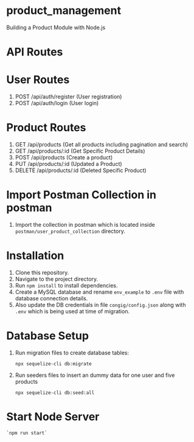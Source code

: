 # product_management
Building a Product Module with Node.js

# API Routes
# User Routes

1. POST /api/auth/register (User registration)
2. POST /api/auth/login (User login)

# Product Routes

1. GET /api/products (Get all products including pagination and search)
2. GET /api/products/:id (Get Specific Product Details)
3. POST /api/products (Create a product)
4. PUT /api/products/:id (Updated a Product)
5. DELETE /api/products/:id (Deleted Specific Product)

# Import Postman Collection in postman

1. Import the collection in postman which is located inside `postman/user_product_collection` directory.

# Installation

1. Clone this repository.
2. Navigate to the project directory.
3. Run `npm install` to install dependencies.
4. Create a MySQL database and rename `env_example` to `.env` file with database connection details.
5. Also update the DB credentials in file `congig/config.json` along with `.env` which is being used at time of migration.

# Database Setup

1. Run migration files to create database tables:

    `npx sequelize-cli db:migrate`

2. Run seeders files to insert an dummy data for one user and five products

    `npx sequelize-cli db:seed:all`

# Start Node Server

    `npm run start`


